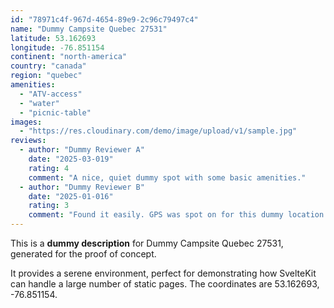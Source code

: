 ```yaml
---
id: "78971c4f-967d-4654-89e9-2c96c79497c4"
name: "Dummy Campsite Quebec 27531"
latitude: 53.162693
longitude: -76.851154
continent: "north-america"
country: "canada"
region: "quebec"
amenities:
  - "ATV-access"
  - "water"
  - "picnic-table"
images:
  - "https://res.cloudinary.com/demo/image/upload/v1/sample.jpg"
reviews:
  - author: "Dummy Reviewer A"
    date: "2025-03-019"
    rating: 4
    comment: "A nice, quiet dummy spot with some basic amenities."
  - author: "Dummy Reviewer B"
    date: "2025-01-016"
    rating: 3
    comment: "Found it easily. GPS was spot on for this dummy location."
---
```


This is a **dummy description** for Dummy Campsite Quebec 27531, generated for the proof of concept.

It provides a serene environment, perfect for demonstrating how SvelteKit can handle a large number of static pages. The coordinates are 53.162693, -76.851154.
